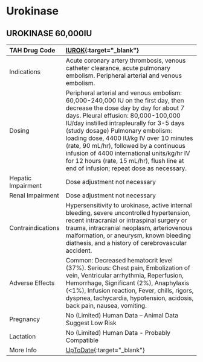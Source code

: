 # Urokinase

## UROKINASE 60,000IU

| TAH Drug Code      | [IUROK](https://www.tahsda.org.tw/drugs/hissearch.php?drug_code=IUROK){:target="_blank"}                                                                                                                                                                                                                                                                                                                                                                                       |
|:-------------------|:-------------------------------------------------------------------------------------------------------------------------------------------------------------------------------------------------------------------------------------------------------------------------------------------------------------------------------------------------------------------------------------------------------------------------------------------------------------------------------|
| Indications        | Acute coronary artery thrombosis, venous catheter clearance, acute pulmonary embolism. Peripheral arterial and venous embolism.                                                                                                                                                                                                                                                                                                                                                |
| Dosing             | Peripheral arterial and venous embolism: 60,000-240,000 IU on the first day, then decrease the dose day by day for about 7 days. Pleural effusion: 80,000-100,000 IU/day instilled intrapleurally for 3-5 days (study dosage) Pulmonary embolism: loading dose, 4400 IU/kg IV over 10 minutes (rate, 90 mL/hr), followed by a continuous infusion of 4400 international units/kg/hr IV for 12 hours (rate, 15 mL/hr), flush line at end of infusion; repeat dose as necessary. |
| Hepatic Impairment | Dose adjustment not necessary                                                                                                                                                                                                                                                                                                                                                                                                                                                  |
| Renal Impairment   | Dose adjustment not necessary                                                                                                                                                                                                                                                                                                                                                                                                                                                  |
| Contraindications  | Hypersensitivity to urokinase, active internal bleeding, severe uncontrolled hypertension, recent intracranial or intraspinal surgery or trauma, intracranial neoplasm, arteriovenous malformation, or aneurysm, known bleeding diathesis, and a history of cerebrovascular accident.                                                                                                                                                                                          |
| Adverse Effects    | Common: Decreased hematocrit level (37%). Serious: Chest pain, Embolization of vein, Ventricular arrhythmia, Reperfusion, Hemorrhage, Significant (2%), Anaphylaxis (<1%), Infusion reaction, Fever, chills, rigors, dyspnea, tachycardia, hypotension, acidosis, back pain, nausea, vomiting.                                                                                                                                                                                 |
| Pregnancy          | No (Limited) Human Data – Animal Data Suggest Low Risk                                                                                                                                                                                                                                                                                                                                                                                                                         |
| Lactation          | No (Limited) Human Data - Probably Compatible                                                                                                                                                                                                                                                                                                                                                                                                                                  |
| More Info          | [UpToDate](https://www.uptodate.com/contents/urokinase-drug-information){:target="_blank"}                                                                                                                                                                                                                                                                                                                                                                                     |

